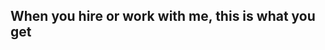 <!--# ceverhart.github.io-->
<html lang="en">
  <head>
    <meta charset="utf-8">
    <title>About me</title>
  </head>
  <body>
    <div class="">
      <p>
        <h2>When you hire or work with me, this is what you get</h2>
      </p>
    </div>
  </body>
</html>
